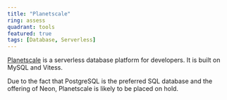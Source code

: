 ```yaml
---
title: "Planetscale"
ring: assess
quadrant: tools
featured: true
tags: [Database, Serverless]
---
```


[Planetscale](https://planetscale.com/) is a serverless database platform for developers. It is built on MySQL and Vitess.

Due to the fact that PostgreSQL is the preferred SQL database and the offering of Neon, Planetscale is likely to be placed on hold.
